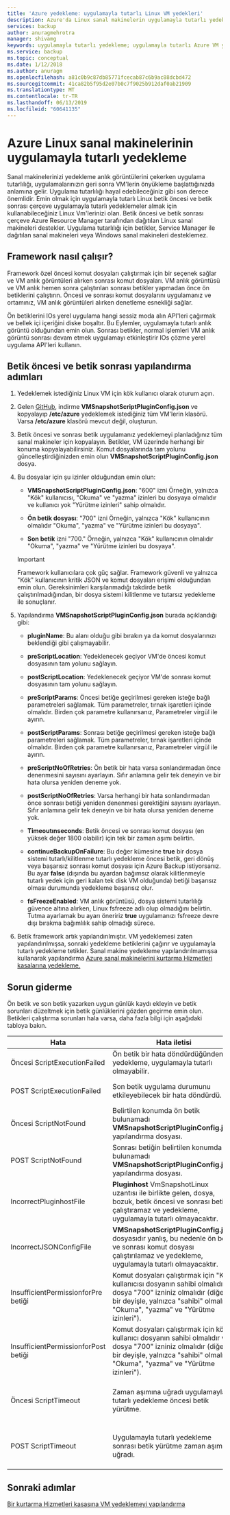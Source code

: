 ```yaml
---
title: 'Azure yedekleme: uygulamayla tutarlı Linux VM yedekleri'
description: Azure'da Linux sanal makinelerin uygulamayla tutarlı yedeklemeler oluşturun. Bu makalede, Azure tarafından dağıtılan Linux sanal makinelerini yedekleme için betik framework yapılandırma açıklanmaktadır. Bu makale, sorun giderme bilgileri de içerir.
services: backup
author: anuragmehrotra
manager: shivamg
keywords: uygulamayla tutarlı yedekleme; uygulamayla tutarlı Azure VM yedeklemesi; Linux VM yedekleme; Azure yedekleme
ms.service: backup
ms.topic: conceptual
ms.date: 1/12/2018
ms.author: anuragm
ms.openlocfilehash: a81c0b9c87db85771fcecab87c6b9ac88dcbd472
ms.sourcegitcommit: 41ca82b5f95d2e07b0c7f9025b912daf0ab21909
ms.translationtype: MT
ms.contentlocale: tr-TR
ms.lasthandoff: 06/13/2019
ms.locfileid: "60641135"
---
```

# <a name="application-consistent-backup-of-azure-linux-vms"></a>Azure Linux sanal makinelerinin uygulamayla tutarlı yedekleme

Sanal makinelerinizi yedekleme anlık görüntülerini çekerken uygulama tutarlılığı, uygulamalarınızın geri sonra VM'lerin önyükleme başlattığınızda anlamına gelir. Uygulama tutarlılığı hayal edebileceğiniz gibi son derece önemlidir. Emin olmak için uygulamayla tutarlı Linux betik öncesi ve betik sonrası çerçeve uygulamayla tutarlı yedeklemeler almak için kullanabileceğiniz Linux Vm'lerinizi olan. Betik öncesi ve betik sonrası çerçeve Azure Resource Manager tarafından dağıtılan Linux sanal makineleri destekler. Uygulama tutarlılığı için betikler, Service Manager ile dağıtılan sanal makineleri veya Windows sanal makineleri desteklemez.

## <a name="how-the-framework-works"></a>Framework nasıl çalışır?

Framework özel öncesi komut dosyaları çalıştırmak için bir seçenek sağlar ve VM anlık görüntüleri alırken sonrası komut dosyaları. VM anlık görüntüsü ve VM anlık hemen sonra çalıştırılan sonrası betikler yapmadan önce ön betiklerini çalıştırın. Öncesi ve sonrası komut dosyalarını uygulamanız ve ortamınız, VM anlık görüntüleri alırken denetleme esnekliği sağlar.

Ön betiklerini IOs yerel uygulama hangi sessiz moda alın API'leri çağırmak ve bellek içi içeriğini diske boşaltır. Bu Eylemler, uygulamayla tutarlı anlık görüntü olduğundan emin olun. Sonrası betikler, normal işlemleri VM anlık görüntü sonrası devam etmek uygulamayı etkinleştirir IOs çözme yerel uygulama API'leri kullanın.

## <a name="steps-to-configure-pre-script-and-post-script"></a>Betik öncesi ve betik sonrası yapılandırma adımları

1. Yedeklemek istediğiniz Linux VM için kök kullanıcı olarak oturum açın.

2. Gelen [GitHub](https://github.com/MicrosoftAzureBackup/VMSnapshotPluginConfig), indirme **VMSnapshotScriptPluginConfig.json** ve kopyalayıp **/etc/azure** yedeklemek istediğiniz tüm VM'lerin klasörü. Varsa **/etc/azure** klasörü mevcut değil, oluşturun.

3. Betik öncesi ve sonrası betik uygulamanız yedeklemeyi planladığınız tüm sanal makineler için kopyalayın. Betikler, VM üzerinde herhangi bir konuma kopyalayabilirsiniz. Komut dosyalarında tam yolunu güncelleştirdiğinizden emin olun **VMSnapshotScriptPluginConfig.json** dosya.

4. Bu dosyalar için şu izinler olduğundan emin olun:

   - **VMSnapshotScriptPluginConfig.json**: "600" izni Örneğin, yalnızca "Kök" kullanıcısı, "Okuma" ve "yazma" izinleri bu dosyaya olmalıdır ve kullanıcı yok "Yürütme izinleri" sahip olmalıdır.

   - **Ön betik dosyası**: "700" izni  Örneğin, yalnızca "Kök" kullanıcının olmalıdır "Okuma", "yazma" ve "Yürütme izinleri bu dosyaya".

   - **Son betik** izni "700." Örneğin, yalnızca "Kök" kullanıcının olmalıdır "Okuma", "yazma" ve "Yürütme izinleri bu dosyaya".

   > [!Important]
   > Framework kullanıcılara çok güç sağlar. Framework güvenli ve yalnızca "Kök" kullanıcının kritik JSON ve komut dosyaları erişimi olduğundan emin olun.
   > Gereksinimleri karşılanmadığı takdirde betik çalıştırılmadığından, bir dosya sistemi kilitlenme ve tutarsız yedekleme ile sonuçlanır.
   >

5. Yapılandırma **VMSnapshotScriptPluginConfig.json** burada açıklandığı gibi:
    - **pluginName**: Bu alanı olduğu gibi bırakın ya da komut dosyalarınızı beklendiği gibi çalışmayabilir.

    - **preScriptLocation**: Yedeklenecek geçiyor VM'de öncesi komut dosyasının tam yolunu sağlayın.

    - **postScriptLocation**: Yedeklenecek geçiyor VM'de sonrası komut dosyasının tam yolunu sağlayın.

    - **preScriptParams**: Öncesi betiğe geçirilmesi gereken isteğe bağlı parametreleri sağlamak. Tüm parametreler, tırnak işaretleri içinde olmalıdır. Birden çok parametre kullanırsanız, Parametreler virgül ile ayırın.

    - **postScriptParams**: Sonrası betiğe geçirilmesi gereken isteğe bağlı parametreleri sağlamak. Tüm parametreler, tırnak işaretleri içinde olmalıdır. Birden çok parametre kullanırsanız, Parametreler virgül ile ayırın.

    - **preScriptNoOfRetries**: Ön betik bir hata varsa sonlandırmadan önce denenmesini sayısını ayarlayın. Sıfır anlamına gelir tek deneyin ve bir hata olursa yeniden deneme yok.

    - **postScriptNoOfRetries**:  Varsa herhangi bir hata sonlandırmadan önce sonrası betiği yeniden denenmesi gerektiğini sayısını ayarlayın. Sıfır anlamına gelir tek deneyin ve bir hata olursa yeniden deneme yok.

    - **Timeoutınseconds**: Betik öncesi ve sonrası komut dosyası (en yüksek değer 1800 olabilir) için tek bir zaman aşımı belirtin.

    - **continueBackupOnFailure**: Bu değer kümesine **true** bir dosya sistemi tutarlı/kilitlenme tutarlı yedekleme öncesi betik, geri dönüş veya başarısız sonrası komut dosyası için Azure Backup istiyorsanız. Bu ayar **false** (dışında bu ayardan bağımsız olarak kilitlenmeyle tutarlı yedek için geri kalan tek disk VM olduğunda) betiği başarısız olması durumunda yedekleme başarısız olur.

    - **fsFreezeEnabled**: VM anlık görüntüsü, dosya sistemi tutarlılığı güvence altına alırken, Linux fsfreeze adlı olup olmadığını belirtin. Tutma ayarlamak bu ayarı öneririz **true** uygulamanızı fsfreeze devre dışı bırakma bağımlılık sahip olmadığı sürece.

6. Betik framework artık yapılandırılmıştır. VM yedeklemesi zaten yapılandırılmışsa, sonraki yedekleme betiklerini çağırır ve uygulamayla tutarlı yedekleme tetikler. Sanal makine yedekleme yapılandırılmamışsa kullanarak yapılandırma [Azure sanal makinelerini kurtarma Hizmetleri kasalarına yedekleme.](https://docs.microsoft.com/azure/backup/backup-azure-vms-first-look-arm)

## <a name="troubleshooting"></a>Sorun giderme

Ön betik ve son betik yazarken uygun günlük kaydı ekleyin ve betik sorunları düzeltmek için betik günlüklerini gözden geçirme emin olun. Betikleri çalıştırma sorunları hala varsa, daha fazla bilgi için aşağıdaki tabloya bakın.

| Hata | Hata iletisi | Önerilen eylem |
| ------------------------ | -------------- | ------------------ |
| Öncesi ScriptExecutionFailed |Ön betik bir hata döndürdüğünden yedekleme, uygulamayla tutarlı olmayabilir.   | Sorunu düzeltmek betiğinizin hata günlüklerine bakın.|  
|   POST ScriptExecutionFailed |    Son betik uygulama durumunu etkileyebilecek bir hata döndürdü. |    Uygulama durumunu denetleyin ve sorunu düzeltmek betiği için hata günlüklerine bakın. |
| Öncesi ScriptNotFound |  Belirtilen konumda ön betik bulunamadı **VMSnapshotScriptPluginConfig.json** yapılandırma dosyası. |   Uygulamayla tutarlı yedekleme sağlamak için yapılandırma dosyasında belirtilen yolda mevcut olduğundan emin olun, ön betik olun.|
| POST ScriptNotFound | Sonrası betiğin belirtilen konumda bulunamadı **VMSnapshotScriptPluginConfig.json** yapılandırma dosyası. |   Uygulamayla tutarlı yedekleme sağlamak için yapılandırma dosyasında belirtilen yolda mevcut olduğundan emin olun, son betik olun.|
| IncorrectPluginhostFile | **Pluginhost** VmSnapshotLinux uzantısı ile birlikte gelen, dosya, bozuk, betik öncesi ve sonrası betik çalıştıramaz ve yedekleme, uygulamayla tutarlı olmayacaktır. | Kaldırma **VmSnapshotLinux** uzantısı ve otomatik olarak yeniden sorunu düzeltmek üzere sonraki yedeklemeyle birlikte. |
| IncorrectJSONConfigFile | **VMSnapshotScriptPluginConfig.json** dosyasıdır yanlış, bu nedenle ön betik ve sonrası komut dosyası çalıştırılamaz ve yedekleme, uygulamayla tutarlı olmayacaktır. | Kopyadan indirme [GitHub](https://github.com/MicrosoftAzureBackup/VMSnapshotPluginConfig) ve yeniden yapılandırın. |
| InsufficientPermissionforPre betiği | Komut dosyaları çalıştırmak için "Kök" kullanıcısı dosyanın sahibi olmalıdır ve dosya "700" izniniz olmalıdır (diğer bir deyişle, yalnızca "sahibi" olmalıdır "Okuma", "yazma" ve "Yürütme izinleri"). | "Kök" kullanıcısı betik dosyasının "sahibi" ve yalnızca "sahip" "Okuma", "yazma" ve "yürütme" izinleri olduğundan emin olun. |
| InsufficientPermissionforPost betiği | Komut dosyaları çalıştırmak için kök kullanıcı dosyanın sahibi olmalıdır ve dosya "700" izniniz olmalıdır (diğer bir deyişle, yalnızca "sahibi" olmalıdır "Okuma", "yazma" ve "Yürütme izinleri"). | "Kök" kullanıcısı betik dosyasının "sahibi" ve yalnızca "sahip" "Okuma", "yazma" ve "yürütme" izinleri olduğundan emin olun. |
| Öncesi ScriptTimeout | Zaman aşımına uğradı uygulamayla tutarlı yedekleme öncesi betik yürütme. | Betiği denetleyin ve zaman aşımı artırmak **VMSnapshotScriptPluginConfig.json** konumunda bulunan dosya **/etc/azure**. |
| POST ScriptTimeout | Uygulamayla tutarlı yedekleme sonrası betik yürütme zaman aşımına uğradı. | Betiği denetleyin ve zaman aşımı artırmak **VMSnapshotScriptPluginConfig.json** konumunda bulunan dosya **/etc/azure**. |

## <a name="next-steps"></a>Sonraki adımlar
[Bir kurtarma Hizmetleri kasasına VM yedeklemeyi yapılandırma](https://docs.microsoft.com/azure/backup/backup-azure-arm-vms)
